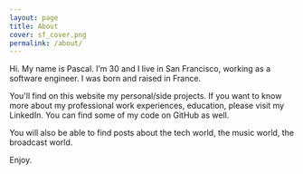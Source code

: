 ```yaml
---
layout: page
title: About
cover: sf_cover.png
permalink: /about/
---
```


Hi. My name is Pascal. I’m 30 and I live in San Francisco, working as a software engineer. I was born and raised in France.

You'll find on this website my personal/side projects. If you want to know more about my professional work experiences, education, please visit my LinkedIn. You can find some of my code on GitHub as well.

You will also be able to find posts about the tech world, the music world, the broadcast world.

Enjoy.
